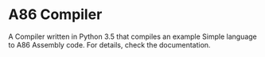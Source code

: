 # A86 Compiler
A Compiler written in Python 3.5 that compiles an example Simple language to A86 Assembly code. For details, check the documentation.
